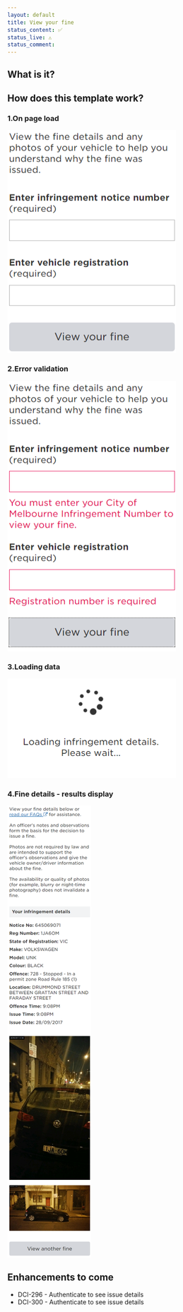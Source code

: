 ```yaml
---
layout: default
title: View your fine
status_content: ✅
status_live: ⚠️
status_comment:
---
```


## What is it?

## How does this template work?

### 1.On page load

![](img/view_your_fine1.png)

### 2.Error validation

![](img/view_your_fine2.png)

### 3.Loading data

![](img/view_your_fine3.png)

### 4.Fine details - results display

![](img/view_your_fine4.png)


## Enhancements to come 

- DCI-296  - Authenticate to see issue details 
- DCI-300  - Authenticate to see issue details 




